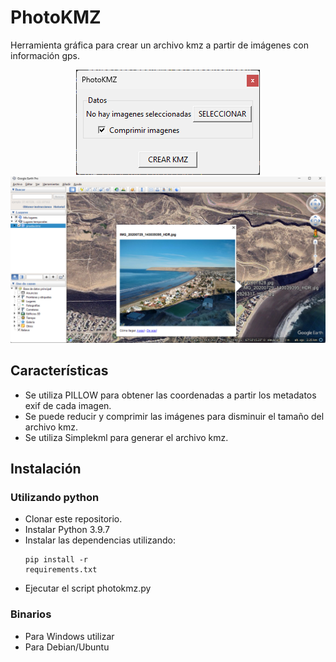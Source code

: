 # PhotoKMZ
Herramienta gráfica para crear un archivo kmz a partir de imágenes con información gps.

<center><img src="./capturas/image.png"></center>
<center><img src="./capturas/captura_02.png"></center>

## Características
- Se utiliza PILLOW para obtener las coordenadas a partir los metadatos exif de cada imagen.
- Se puede reducir y comprimir las imágenes para disminuir el tamaño del archivo kmz.
- Se utiliza Simplekml para generar el archivo kmz.

## Instalación
### Utilizando python
- Clonar este repositorio.
- Instalar Python 3.9.7
- Instalar las dependencias utilizando: <pre><code>pip install -r requirements.txt
</code></pre>
- Ejecutar el script photokmz.py

### Binarios
- Para Windows utilizar
- Para Debian/Ubuntu 